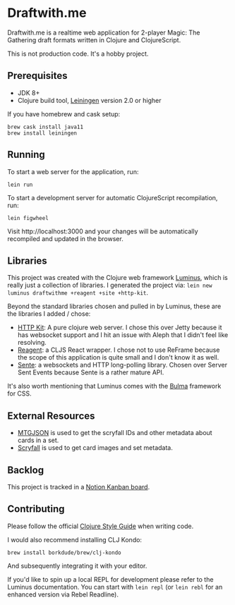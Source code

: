 # Draftwith.me

Draftwith.me is a realtime web application for 2-player Magic: The Gathering draft
formats written in Clojure and ClojureScript.

This is not production code. It's a hobby project.

## Prerequisites

* JDK 8+
* Clojure build tool, [Leiningen][1] version 2.0 or higher

[1]: https://github.com/technomancy/leiningen

If you have homebrew and cask setup:

```shell
brew cask install java11
brew install leiningen
```

## Running

To start a web server for the application, run:

    lein run

To start a development server for automatic ClojureScript recompilation, run:

    lein figwheel

Visit http://localhost:3000 and your changes will be automatically recompiled and updated in the browser.

## Libraries

This project was created with the Clojure web framework [Luminus](https://luminusweb.com/docs/guestbook), which is really just a collection of libraries. I generated the project via: `lein new luminus draftwithme +reagent +site +http-kit`.

Beyond the standard libraries chosen and pulled in by Luminus, these are the libraries I added / chose:

* [HTTP Kit](https://github.com/http-kit/http-kit): A pure clojure web server. I chose this over Jetty because it has
  websocket support and I hit an issue with Aleph that I didn't feel like
  resolving.
* [Reagent](https://holmsand.github.io/reagent/): a CLJS React wrapper. I chose not to use ReFrame because the scope of
  this application is quite small and I don't know it as well.
* [Sente](https://github.com/ptaoussanis/sente): a websockets and HTTP long-polling library. Chosen over Server Sent Events
  because Sente is a rather mature API.


It's also worth mentioning that Luminus comes with the [Bulma](https://bulma.io/) framework for CSS.

## External Resources

* [MTGJSON](https://mtgjson.com/#how-it-works) is used to get the scryfall IDs and other metadata about cards in a set.
* [Scryfall](https://scryfall.com/) is used to get card images and set metadata.

## Backlog

This project is tracked in a [Notion Kanban board](https://www.notion.so/be9a274990b344edb06729bb4a629cef?v=a0a7e1c7895d4bf2bc444c20ac5232dd).

## Contributing

Please follow the official [Clojure Style Guide](https://github.com/bbatsov/clojure-style-guide) when writing code.

I would also recommend installing CLJ Kondo:

```shell
brew install borkdude/brew/clj-kondo
```

And subsequently integrating it with your editor.

If you'd like to spin up a local REPL for development please refer to the Luminus
documentation. You can start with `lein repl` (or `lein rebl` for an enhanced
version via Rebel Readline).
